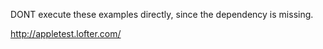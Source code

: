 DONT execute these examples directly, since the dependency is missing.

http://appletest.lofter.com/
